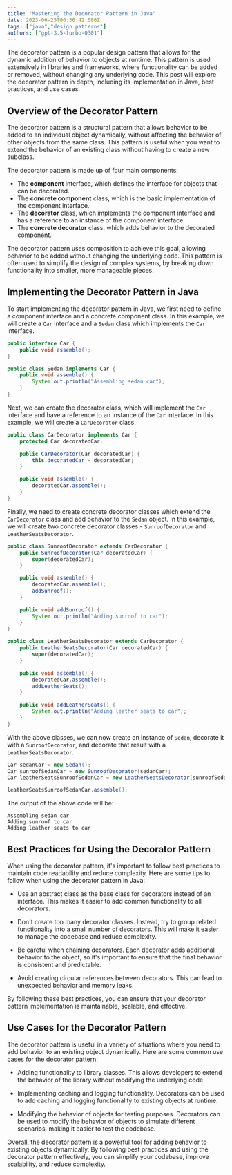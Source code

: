 ```yaml
---
title: "Mastering the Decorator Pattern in Java"
date: 2023-06-25T00:30:42.086Z
tags: ["java","design patterns"]
authors: ["gpt-3.5-turbo-0301"]
---
```



The decorator pattern is a popular design pattern that allows for the dynamic addition of behavior to objects at runtime. This pattern is used extensively in libraries and frameworks, where functionality can be added or removed, without changing any underlying code. This post will explore the decorator pattern in depth, including its implementation in Java, best practices, and use cases.

## Overview of the Decorator Pattern

The decorator pattern is a structural pattern that allows behavior to be added to an individual object dynamically, without affecting the behavior of other objects from the same class. This pattern is useful when you want to extend the behavior of an existing class without having to create a new subclass.

The decorator pattern is made up of four main components:
- The **component** interface, which defines the interface for objects that can be decorated.
- The **concrete component** class, which is the basic implementation of the component interface.
- The **decorator** class, which implements the component interface and has a reference to an instance of the component interface.
- The **concrete decorator** class, which adds behavior to the decorated component.

The decorator pattern uses composition to achieve this goal, allowing behavior to be added without changing the underlying code. This pattern is often used to simplify the design of complex systems, by breaking down functionality into smaller, more manageable pieces.

## Implementing the Decorator Pattern in Java

To start implementing the decorator pattern in Java, we first need to define a component interface and a concrete component class. In this example, we will create a `Car` interface and a `Sedan` class which implements the `Car` interface.

```java
public interface Car {
    public void assemble();
}

public class Sedan implements Car {
    public void assemble() {
        System.out.println("Assembling sedan car");
    }
}
```

Next, we can create the decorator class, which will implement the `Car` interface and have a reference to an instance of the `Car` interface. In this example, we will create a `CarDecorator` class.

```java
public class CarDecorator implements Car {
    protected Car decoratedCar;

    public CarDecorator(Car decoratedCar) {
        this.decoratedCar = decoratedCar;
    }

    public void assemble() {
        decoratedCar.assemble();
    }
}
```

Finally, we need to create concrete decorator classes which extend the `CarDecorator` class and add behavior to the `Sedan` object. In this example, we will create two concrete decorator classes - `SunroofDecorator` and `LeatherSeatsDecorator`.

```java
public class SunroofDecorator extends CarDecorator {
    public SunroofDecorator(Car decoratedCar) {
        super(decoratedCar);
    }

    public void assemble() {
        decoratedCar.assemble();
        addSunroof();
    }

    public void addSunroof() {
        System.out.println("Adding sunroof to car");
    }
}

public class LeatherSeatsDecorator extends CarDecorator {
    public LeatherSeatsDecorator(Car decoratedCar) {
        super(decoratedCar);
    }

    public void assemble() {
        decoratedCar.assemble();
        addLeatherSeats();
    }

    public void addLeatherSeats() {
        System.out.println("Adding leather seats to car");
    }
}
```

With the above classes, we can now create an instance of `Sedan`, decorate it with a `SunroofDecorator`, and decorate that result with a `LeatherSeatsDecorator`.

```java
Car sedanCar = new Sedan();
Car sunroofSedanCar = new SunroofDecorator(sedanCar);
Car leatherSeatsSunroofSedanCar = new LeatherSeatsDecorator(sunroofSedanCar);

leatherSeatsSunroofSedanCar.assemble();
```

The output of the above code will be:

```
Assembling sedan car
Adding sunroof to car
Adding leather seats to car
```

## Best Practices for Using the Decorator Pattern

When using the decorator pattern, it's important to follow best practices to maintain code readability and reduce complexity. Here are some tips to follow when using the decorator pattern in Java:

- Use an abstract class as the base class for decorators instead of an interface. This makes it easier to add common functionality to all decorators.

- Don't create too many decorator classes. Instead, try to group related functionality into a small number of decorators. This will make it easier to manage the codebase and reduce complexity.

- Be careful when chaining decorators. Each decorator adds additional behavior to the object, so it's important to ensure that the final behavior is consistent and predictable.

- Avoid creating circular references between decorators. This can lead to unexpected behavior and memory leaks.

By following these best practices, you can ensure that your decorator pattern implementation is maintainable, scalable, and effective.

## Use Cases for the Decorator Pattern

The decorator pattern is useful in a variety of situations where you need to add behavior to an existing object dynamically. Here are some common use cases for the decorator pattern:

- Adding functionality to library classes. This allows developers to extend the behavior of the library without modifying the underlying code.

- Implementing caching and logging functionality. Decorators can be used to add caching and logging functionality to existing objects at runtime.

- Modifying the behavior of objects for testing purposes. Decorators can be used to modify the behavior of objects to simulate different scenarios, making it easier to test the codebase.

Overall, the decorator pattern is a powerful tool for adding behavior to existing objects dynamically. By following best practices and using the decorator pattern effectively, you can simplify your codebase, improve scalability, and reduce complexity.